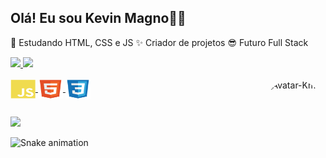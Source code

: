 ## Olá! Eu sou Kevin Magno🤴🏿

🧐 Estudando HTML, CSS e JS
✨ Criador de projetos
😎 Futuro Full Stack

<div style="display: inline_block">
  <a href="https://github.com/Kmos91">
  <img height="150em" src="https://github-readme-stats.vercel.app/api?username=Kmos91&show_icons=true&theme=vision-friendly-dark&include_all_commits=true&count_private=true"/>
  <img width="450em" src="https://github-readme-stats.vercel.app/api/top-langs/?username=Kmos91&layout=compact&langs_count=7&theme=vision-friendly-dark"/>
</div>
<div style="display: inline_block"><br>
  <img align="center" alt="Js" height="30" width="40" src="https://raw.githubusercontent.com/devicons/devicon/master/icons/javascript/javascript-plain.svg">
  <img align="center" alt="HTML" height="30" width="40" src="https://raw.githubusercontent.com/devicons/devicon/master/icons/html5/html5-original.svg">
  <img align="center" alt="CSS" height="30" width="40" src="https://raw.githubusercontent.com/devicons/devicon/master/icons/css3/css3-original.svg">
  <img align="right" alt="Avatar-Kmos" height="150" style="border-radius:50px;"
  src="https://cdn.discordapp.com/attachments/898556580017102921/943208402086133820/Avatar-kmos_-_Editado_por_kevin.png">
</div>
  
##
  
<div>
  <a href = "mailto:kevinmagno91@gmail.com"><img src="https://img.shields.io/badge/Gmail-D14836?style=for-the-badge&logo=gmail&logoColor=white"></a>
  
  ![Snake animation](https://github.com/Kmos91/Kmos91/blob/output/github-contribution-grid-snake.svg)
</div>
